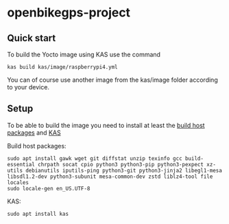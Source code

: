 # openbikegps-project

## Quick start

To build the Yocto image using KAS use the command
```
kas build kas/image/raspberrypi4.yml
```
You can of course use another image from the kas/image folder according to your device.

## Setup

To be able to build the image you need to install at least the [build host packages](https://docs.yoctoproject.org/brief-yoctoprojectqs/index.html#build-host-packages) and [KAS](https://github.com/siemens/kas)

Build host packages:
```
sudo apt install gawk wget git diffstat unzip texinfo gcc build-essential chrpath socat cpio python3 python3-pip python3-pexpect xz-utils debianutils iputils-ping python3-git python3-jinja2 libegl1-mesa libsdl1.2-dev python3-subunit mesa-common-dev zstd liblz4-tool file locales
sudo locale-gen en_US.UTF-8
```

KAS:
```
sudo apt install kas
```
